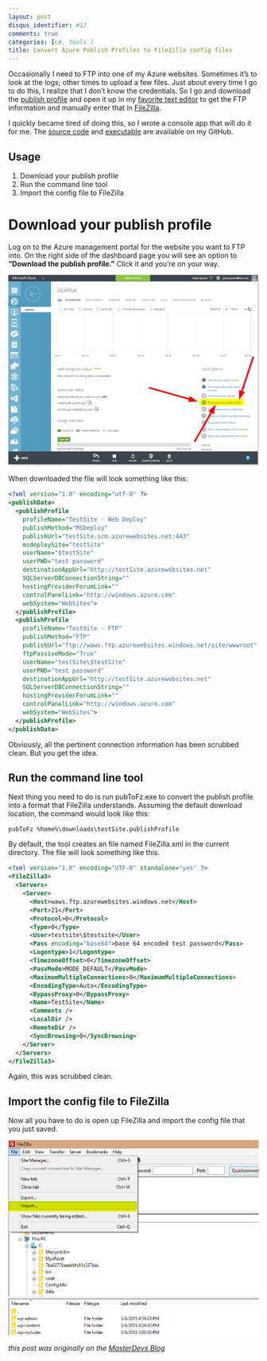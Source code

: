 ```yaml
---
layout: post
disqus_identifier: #12
comments: true
categories: [c#, Tools ]
title: Convert Azure Publish Profiles to FileZilla config files
---
```


Occasionally I need to FTP into one of my Azure websites.  Sometimes it’s to look at the logs; other times to upload a few files.  Just about every time I go to do this, I realize that I don’t know the credentials.  So I go and download the [publish profile](https://msdn.microsoft.com/en-us/library/dn385850%28v=nav.70%29.aspx) and open it up in my [favorite text editor](http://www.vim.org/) to get the FTP information and manually enter that in [FileZilla](https://filezilla-project.org/index.php).

I quickly became tired of doing this, so I wrote a console app that will do it for me.  The [source code](https://github.com/jquintus/ConsoleProjects/tree/master/PubProfileToFilezilla) and [executable](https://github.com/jquintus/ConsoleProjects/blob/master/apps/pubToFz.exe?raw=true) are available on my GitHub.

## Usage

1. Download your publish profile
1. Run the command line tool
1. Import the config file to FileZilla

# Download your publish profile

Log on to the Azure management portal for the website you want to FTP into.  On the right side of the dashboard page you will see an option to **“Download the publish profile.”** Click it and you’re on your way.

![](/images/posts/2015/2015-03-09-pubtofz/amp.png)

When downloaded the file will look something like this:

```xml
<?xml version="1.0" encoding="utf-8" ?>
<publishData>
  <publishProfile
    profileName="TestSite - Web Deploy"
    publishMethod="MSDeploy"
    publishUrl="testSite.scm.azurewebsites.net:443"
    msdeploySite="testSite"
    userName="$testSite"
    userPWD="test password"
    destinationAppUrl="http://testSite.azurewebsites.net"
    SQLServerDBConnectionString=""
    hostingProviderForumLink=""
    controlPanelLink="http://windows.azure.com"
    webSystem="WebSites">
  </publishProfile>
  <publishProfile
    profileName="TestSite - FTP"
    publishMethod="FTP"
    publishUrl="ftp://waws.ftp.azurewebsites.windows.net/site/wwwroot"
    ftpPassiveMode="True"
    userName="testSite\$testSite"
    userPWD="test password"
    destinationAppUrl="http://testSite.azurewebsites.net"
    SQLServerDBConnectionString=""
    hostingProviderForumLink=""
    controlPanelLink="http://windows.azure.com"
    webSystem="WebSites">
  </publishProfile>
</publishData>
```

Obviously, all the pertinent connection information has been scrubbed clean.  But you get the idea.

## Run the command line tool

Next thing you need to do is run pubToFz.exe to convert the publish profile into a format that FileZilla understands.  Assuming the default download location, the command would look like this:

```
pubToFz %home%\downloads\testSite.publishProfile
```

By default, the tool creates an file named FileZilla.xml in the current directory.  The file will look something like this.

```xml
<?xml version="1.0" encoding="UTF-8" standalone="yes" ?>
<FileZilla3>
  <Servers>
    <Server>
      <Host>waws.ftp.azurewebsites.windows.net</Host>
      <Port>21</Port>
      <Protocol>0</Protocol>
      <Type>0</Type>
      <User>testsite\$testsite</User>
      <Pass encoding="base64">base 64 encoded test password</Pass>
      <Logontype>1</Logontype>
      <TimezoneOffset>0</TimezoneOffset>
      <PasvMode>MODE_DEFAULT</PasvMode>
      <MaximumMultipleConnections>0</MaximumMultipleConnections>
      <EncodingType>Auto</EncodingType>
      <BypassProxy>0</BypassProxy>
      <Name>TestSite</Name>
      <Comments />
      <LocalDir />
      <RemoteDir />
      <SyncBrowsing>0</SyncBrowsing>
    </Server>
  </Servers>
</FileZilla3>
```

Again, this was scrubbed clean.

## Import the config file to FileZilla

Now all you have to do is open up FileZilla and import the config file that you just saved.

![](/images/posts/2015/2015-03-09-pubtofz/fzImport.png)

_this post was originally on the [MasterDevs Blog](http://blog.masterdevs.com/pubtofz/)_
